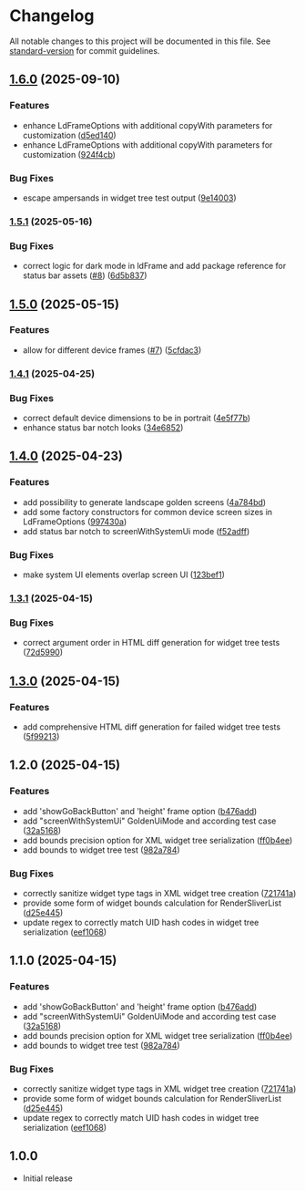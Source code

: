 # Changelog

All notable changes to this project will be documented in this file. See [standard-version](https://github.com/conventional-changelog/standard-version) for commit guidelines.

## [1.6.0](https://github.com/emdgroup-liquid/liquid-flutter-test-utils/compare/v1.5.1...v1.6.0) (2025-09-10)


### Features

* enhance LdFrameOptions with additional copyWith parameters for customization ([d5ed140](https://github.com/emdgroup-liquid/liquid-flutter-test-utils/commit/d5ed140ca2bf53caba7a664cb0857473b761fce6))
* enhance LdFrameOptions with additional copyWith parameters for customization ([924f4cb](https://github.com/emdgroup-liquid/liquid-flutter-test-utils/commit/924f4cb9a968029e1bdf3020ae8869f030701d00))


### Bug Fixes

* escape ampersands in widget tree test output ([9e14003](https://github.com/emdgroup-liquid/liquid-flutter-test-utils/commit/9e14003ca9c7ce140836b75dfe1ea75f4bbe4a8e))

### [1.5.1](https://github.com/emdgroup-liquid/liquid-flutter-test-utils/compare/v1.5.0...v1.5.1) (2025-05-16)


### Bug Fixes

* correct logic for dark mode in ldFrame and add package reference for status bar assets ([#8](https://github.com/emdgroup-liquid/liquid-flutter-test-utils/issues/8)) ([6d5b837](https://github.com/emdgroup-liquid/liquid-flutter-test-utils/commit/6d5b83705d1d1e7720bbc9ed92c33cf3905ceaf0))

## [1.5.0](https://github.com/emdgroup-liquid/liquid-flutter-test-utils/compare/v1.4.1...v1.5.0) (2025-05-15)


### Features

* allow for different device frames ([#7](https://github.com/emdgroup-liquid/liquid-flutter-test-utils/issues/7)) ([5cfdac3](https://github.com/emdgroup-liquid/liquid-flutter-test-utils/commit/5cfdac36597d5825c8ebb20b1036c590ad5502fb))

### [1.4.1](https://github.com/emdgroup-liquid/liquid-flutter-test-utils/compare/v1.4.0...v1.4.1) (2025-04-25)


### Bug Fixes

* correct default device dimensions to be in portrait ([4e5f77b](https://github.com/emdgroup-liquid/liquid-flutter-test-utils/commit/4e5f77b12f87f518474e571fff05e15bba779f80))
* enhance status bar notch looks ([34e6852](https://github.com/emdgroup-liquid/liquid-flutter-test-utils/commit/34e6852226930901bfd337777535ccad9f8fea41))

## [1.4.0](https://github.com/emdgroup-liquid/liquid-flutter-test-utils/compare/v1.3.1...v1.4.0) (2025-04-23)


### Features

* add possibility to generate landscape golden screens ([4a784bd](https://github.com/emdgroup-liquid/liquid-flutter-test-utils/commit/4a784bd5541bde1a2d03b97aca8fa1b115e58ff4))
* add some factory constructors for common device screen sizes in LdFrameOptions ([997430a](https://github.com/emdgroup-liquid/liquid-flutter-test-utils/commit/997430a18b091f0a4a383548d5d6810f9be8a603))
* add status bar notch to screenWithSystemUi mode ([f52adff](https://github.com/emdgroup-liquid/liquid-flutter-test-utils/commit/f52adfffce8fe3bdae2156edb7a4d1b32699334a))


### Bug Fixes

* make system UI elements overlap screen UI ([123bef1](https://github.com/emdgroup-liquid/liquid-flutter-test-utils/commit/123bef1c48fac42d2bc610fe4d18c51f5a27b2ad))

### [1.3.1](https://github.com/emdgroup-liquid/liquid-flutter-test-utils/compare/v1.3.0...v1.3.1) (2025-04-15)


### Bug Fixes

* correct argument order in HTML diff generation for widget tree tests ([72d5990](https://github.com/emdgroup-liquid/liquid-flutter-test-utils/commit/72d5990fc03385459ba3a549e2a3479d010ae6a9))

## [1.3.0](https://github.com/emdgroup-liquid/liquid-flutter-test-utils/compare/v1.2.0...v1.3.0) (2025-04-15)


### Features

* add comprehensive HTML diff generation for failed widget tree tests ([5f99213](https://github.com/emdgroup-liquid/liquid-flutter-test-utils/commit/5f99213067a544ecd1e5b16d614aafa9faad8e10))

## 1.2.0 (2025-04-15)


### Features

* add 'showGoBackButton' and 'height' frame option ([b476add](https://github.com/emdgroup-liquid/liquid-flutter-test-utils/commit/b476adddc835355d2c84f0d668df45bf4d783d57))
* add "screenWithSystemUi" GoldenUiMode and according test case ([32a5168](https://github.com/emdgroup-liquid/liquid-flutter-test-utils/commit/32a5168adc0a26a4fec1de7a09ecfef7ec0e922c))
* add bounds precision option for XML widget tree serialization ([ff0b4ee](https://github.com/emdgroup-liquid/liquid-flutter-test-utils/commit/ff0b4ee7cf98455966d349779f734732ba46d818))
* add bounds to widget tree test ([982a784](https://github.com/emdgroup-liquid/liquid-flutter-test-utils/commit/982a78418763f6203cec7670cc57be9c6bd55402))


### Bug Fixes

* correctly sanitize widget type tags in XML widget tree creation ([721741a](https://github.com/emdgroup-liquid/liquid-flutter-test-utils/commit/721741afa4c9313a743e56967c10aa90b1ce5635))
* provide some form of widget bounds calculation for RenderSliverList ([d25e445](https://github.com/emdgroup-liquid/liquid-flutter-test-utils/commit/d25e4452ba3fef5a82561181877ce18e5e20a43b))
* update regex to correctly match UID hash codes in widget tree serialization ([eef1068](https://github.com/emdgroup-liquid/liquid-flutter-test-utils/commit/eef10686312def4f60393e9e89a5c76502a9e063))

## 1.1.0 (2025-04-15)


### Features

* add 'showGoBackButton' and 'height' frame option ([b476add](https://github.com/emdgroup-liquid/liquid-flutter-test-utils/commit/b476adddc835355d2c84f0d668df45bf4d783d57))
* add "screenWithSystemUi" GoldenUiMode and according test case ([32a5168](https://github.com/emdgroup-liquid/liquid-flutter-test-utils/commit/32a5168adc0a26a4fec1de7a09ecfef7ec0e922c))
* add bounds precision option for XML widget tree serialization ([ff0b4ee](https://github.com/emdgroup-liquid/liquid-flutter-test-utils/commit/ff0b4ee7cf98455966d349779f734732ba46d818))
* add bounds to widget tree test ([982a784](https://github.com/emdgroup-liquid/liquid-flutter-test-utils/commit/982a78418763f6203cec7670cc57be9c6bd55402))


### Bug Fixes

* correctly sanitize widget type tags in XML widget tree creation ([721741a](https://github.com/emdgroup-liquid/liquid-flutter-test-utils/commit/721741afa4c9313a743e56967c10aa90b1ce5635))
* provide some form of widget bounds calculation for RenderSliverList ([d25e445](https://github.com/emdgroup-liquid/liquid-flutter-test-utils/commit/d25e4452ba3fef5a82561181877ce18e5e20a43b))
* update regex to correctly match UID hash codes in widget tree serialization ([eef1068](https://github.com/emdgroup-liquid/liquid-flutter-test-utils/commit/eef10686312def4f60393e9e89a5c76502a9e063))

## 1.0.0

- Initial release